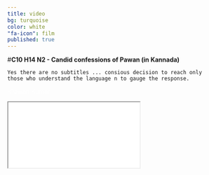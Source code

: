 ```yaml
---
title: video
bg: turquoise
color: white
"fa-icon": film
published: true
---
```


#**C10 H14 N2 - Candid confessions of Pawan (in Kannada)**


<code>Yes there are no subtitles ... 
consious decision to reach only those who understand the language n to gauge the response.</code>

<span style="color:white">-Pawan Kumar</span>




<div class="icontain"><iframe src="//www.youtube.com/embed/Oaoctj4uanY" allowfullscreen></iframe></div>